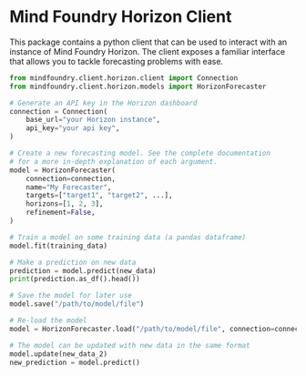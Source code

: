 # Mind Foundry Horizon Client

This package contains a python client that can be used to interact with an instance of Mind Foundry Horizon. The client exposes a familiar interface that allows you to tackle forecasting problems with ease.

```python
from mindfoundry.client.horizon.client import Connection
from mindfoundry.client.horizon.models import HorizonForecaster

# Generate an API key in the Horizon dashboard
connection = Connection(
    base_url="your Horizon instance",
    api_key="your api key",
)

# Create a new forecasting model. See the complete documentation
# for a more in-depth explanation of each argument.
model = HorizonForecaster(
    connection=connection,
    name="My Forecaster",
    targets=["target1", "target2", ...],
    horizons=[1, 2, 3],
    refinement=False,
)

# Train a model on some training data (a pandas dataframe)
model.fit(training_data)

# Make a prediction on new data
prediction = model.predict(new_data)
print(prediction.as_df().head())

# Save the model for later use
model.save("/path/to/model/file")

# Re-load the model
model = HorizonForecaster.load("/path/to/model/file", connection=connection)

# The model can be updated with new data in the same format
model.update(new_data_2)
new_prediction = model.predict()
```
